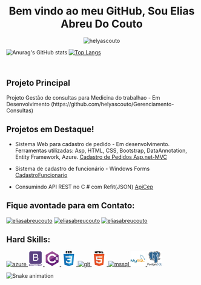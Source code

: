 <h1 align="center">Bem vindo ao meu GitHub, Sou Elias Abreu Do Couto</h1>

<p align="center"> <img src="https://komarev.com/ghpvc/?username=helyascouto&label=Profile%20views&color=0e75b6&style=flat" alt="helyascouto" /> </p>

![Anurag's GitHub stats](https://github-readme-stats.vercel.app/api?username=helyascouto&show_icons=true&theme=merko)
[![Top Langs](https://github-readme-stats.vercel.app/api/top-langs/?username=helyascouto&layout=compact&show_icons=true&theme=merko)](https://github.com/anuraghazra/github-readme-stats)

<br>
<h2 align="left"> Projeto Principal</h2>
    Projeto Gestão de consultas para Medicina do trabalhao - Em Desenvolvimento (https://github.com/helyascouto/Gerenciamento-Consultas) 
<h2 align="left">Projetos em Destaque!</h2>

- Sistema Web para cadastro de pedido - Em desenvolvimento. Ferramentas utilizadas: Asp, HTML, CSS, Bootstrap, DataAnnotation, Entity Framework, Azure. [Cadastro de Pedidos Asp.net-MVC](https://github.com/helyascouto/Cadastro-de-Pedidos-Asp.net-MVC)

- Sistema de cadastro de funcionário - Windows Forms [CadastroFuncionario](https://github.com/helyascouto/CadastroFuncionario)

- Consumindo API REST no C # com Refit(JSON) [ApiCep](https://github.com/helyascouto/ApiCep)



<h2 align="left">Fique avontade para em Contato:</h2>
<p align="left">
<a href="https://linkedin.com/in/eliasabreucouto" target="_blank"><img align="center" src="https://img.shields.io/badge/LinkedIn-0077B5?style=for-the-badge&logo=linkedin&logoColor=white" alt="eliasabreucouto"  /></a>
<a href="https://helyascouto@gmail.com" target="_blank"><img align="center" src="https://img.shields.io/badge/Gmail-D14836?style=for-the-badge&logo=gmail&logoColor=white" alt="eliasabreucouto"  /></a>
<a href="https://api.whatsapp.com/send/?phone=28999391903" target="_blank"><img align="center" src="https://img.shields.io/badge/WhatsApp-25D366?style=for-the-badge&logo=whatsapp&logoColor=white" alt="eliasabreucouto"  /></a>
</p>



<h2 align="left">Hard Skills:</h2>
<p align="left"> <a href="https://azure.microsoft.com/en-in/" target="_blank"> <img src="https://www.vectorlogo.zone/logos/microsoft_azure/microsoft_azure-icon.svg" alt="azure" width="40" height="40"/> </a> <a href="https://getbootstrap.com" target="_blank"> <img src="https://raw.githubusercontent.com/devicons/devicon/master/icons/bootstrap/bootstrap-plain-wordmark.svg" alt="bootstrap" width="40" height="40"/> </a> <a href="https://www.w3schools.com/cs/" target="_blank"> <img src="https://raw.githubusercontent.com/devicons/devicon/master/icons/csharp/csharp-original.svg" alt="csharp" width="40" height="40"/> </a> <a href="https://www.w3schools.com/css/" target="_blank"> <img src="https://raw.githubusercontent.com/devicons/devicon/master/icons/css3/css3-original-wordmark.svg" alt="css3" width="40" height="40"/> </a> <a href="https://git-scm.com/" target="_blank"> <img src="https://www.vectorlogo.zone/logos/git-scm/git-scm-icon.svg" alt="git" width="40" height="40"/> </a> <a href="https://www.w3.org/html/" target="_blank"> <img src="https://raw.githubusercontent.com/devicons/devicon/master/icons/html5/html5-original-wordmark.svg" alt="html5" width="40" height="40"/> </a> <a href="https://www.microsoft.com/en-us/sql-server" target="_blank"> <img src="https://www.svgrepo.com/show/303229/microsoft-sql-server-logo.svg" alt="mssql" width="40" height="40"/> </a> <a href="https://www.mysql.com/" target="_blank"> <img src="https://raw.githubusercontent.com/devicons/devicon/master/icons/mysql/mysql-original-wordmark.svg" alt="mysql" width="40" height="40"/> </a> <a href="https://www.postgresql.org" target="_blank"> <img src="https://raw.githubusercontent.com/devicons/devicon/master/icons/postgresql/postgresql-original-wordmark.svg" alt="postgresql" width="40" height="40"/> </a> </p>




 ![Snake animation](https://github.com/helyascouto/helyascouto/blob/output/github-contribution-grid-snake.svg)







